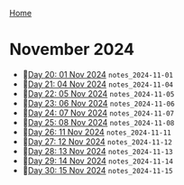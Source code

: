 [Home](../../main.md)

# November 2024

- 📝[Day 20: 01 Nov 2024](./11/notes_2024-11-01.md) `notes_2024-11-01`
- 📝[Day 21: 04 Nov 2024](./11/notes_2024-11-04.md) `notes_2024-11-04`
- 📝[Day 22: 05 Nov 2024](./11/notes_2024-11-05.md) `notes_2024-11-05`
- 📝[Day 23: 06 Nov 2024](./11/notes_2024-11-06.md) `notes_2024-11-06`
- 📝[Day 24: 07 Nov 2024](./11/notes_2024-11-07.md) `notes_2024-11-07`
- 📝[Day 25: 08 Nov 2024](./11/notes_2024-11-08.md) `notes_2024-11-08`
- 📝[Day 26: 11 Nov 2024](./11/notes_2024-11-11.md) `notes_2024-11-11`
- 📝[Day 27: 12 Nov 2024](./11/notes_2024-11-12.md) `notes_2024-11-12`
- 📝[Day 28: 13 Nov 2024](./11/notes_2024-11-13.md) `notes_2024-11-13`
- 📝[Day 29: 14 Nov 2024](./11/notes_2024-11-14.md) `notes_2024-11-14`
- 📝[Day 30: 15 Nov 2024](./11/notes_2024-11-15.md) `notes_2024-11-15`
